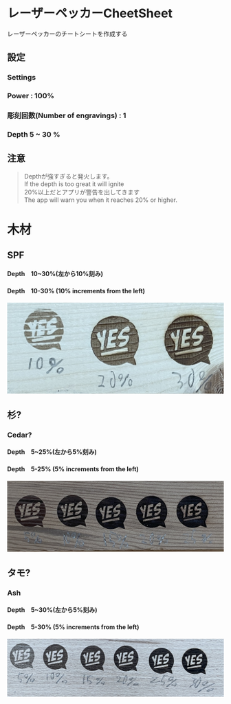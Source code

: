 # レーザーペッカーCheetSheet

レーザーペッカーのチートシートを作成する

## 設定
### Settings
### Power : 100%
### 彫刻回数(Number of engravings) : 1
### Depth 5 ~ 30 %

## 注意
 >Depthが強すぎると発火します。\
 >If the depth is too great it will ignite\
 >20%以上だとアプリが警告を出してきます\
 >The app will warn you when it reaches 20% or higher.

# 木材

## SPF

#### Depth　10~30%(左から10%刻み)
#### Depth　10-30% (10% increments from the left)

![Image](SPF.JPG "SPF")

## 杉?
### Cedar?

#### Depth　5~25%(左から5%刻み)
#### Depth　5-25% (5% increments from the left)

![Image](杉.JPG "杉?")

## タモ?
### Ash

#### Depth　5~30%(左から5%刻み)
#### Depth　5-30% (5% increments from the left)

![Image](タモ.JPG "タモ?")
